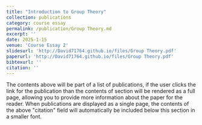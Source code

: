 ```yaml
---
title: "Introduction to Group Theory"
collection: publications
category: course essay
permalink: /publication/Group Theory.md
excerpt: ''
date: 2025-1-15
venue: 'Course Essay 2'
slidesurl: 'http://David71764.github.io/files/Group Theory.pdf'
paperurl: 'http://David71764.github.io/files/Group Theory.pdf'
bibtexurl: ''
citation: ''
---
```

The contents above will be part of a list of publications, if the user clicks the link for the publication than the contents of section will be rendered as a full page, allowing you to provide more information about the paper for the reader. When publications are displayed as a single page, the contents of the above "citation" field will automatically be included below this section in a smaller font.

